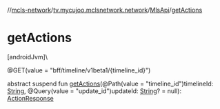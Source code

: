 //[mcls-network](../../../index.md)/[tv.mycujoo.mclsnetwork.network](../index.md)/[MlsApi](index.md)/[getActions](get-actions.md)

# getActions

[androidJvm]\

@GET(value = &quot;bff/timeline/v1beta1/{timeline_id}&quot;)

abstract suspend fun [getActions](get-actions.md)(@Path(value = &quot;timeline_id&quot;)timelineId: [String](https://kotlinlang.org/api/latest/jvm/stdlib/kotlin/-string/index.html), @Query(value = &quot;update_id&quot;)updateId: [String](https://kotlinlang.org/api/latest/jvm/stdlib/kotlin/-string/index.html)? = null): [ActionResponse](../../tv.mycujoo.mclsnetwork.data.entity/-action-response/index.md)
